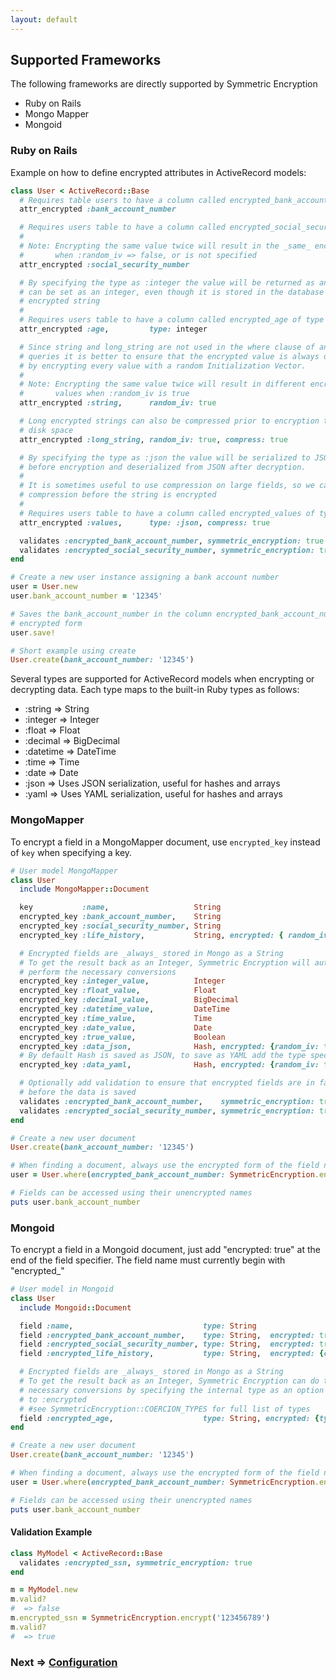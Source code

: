 ```yaml
---
layout: default
---
```


## Supported Frameworks

The following frameworks are directly supported by Symmetric Encryption

* Ruby on Rails
* Mongo Mapper
* Mongoid

### Ruby on Rails

Example on how to define encrypted attributes in ActiveRecord models:

~~~ruby
class User < ActiveRecord::Base
  # Requires table users to have a column called encrypted_bank_account_number
  attr_encrypted :bank_account_number

  # Requires users table to have a column called encrypted_social_security_number
  #
  # Note: Encrypting the same value twice will result in the _same_ encrypted value
  #       when :random_iv => false, or is not specified
  attr_encrypted :social_security_number

  # By specifying the type as :integer the value will be returned as an integer and
  # can be set as an integer, even though it is stored in the database as an
  # encrypted string
  #
  # Requires users table to have a column called encrypted_age of type string
  attr_encrypted :age,         type: integer

  # Since string and long_string are not used in the where clause of any SQL
  # queries it is better to ensure that the encrypted value is always different
  # by encrypting every value with a random Initialization Vector.
  #
  # Note: Encrypting the same value twice will result in different encrypted
  #       values when :random_iv is true
  attr_encrypted :string,      random_iv: true

  # Long encrypted strings can also be compressed prior to encryption to save
  # disk space
  attr_encrypted :long_string, random_iv: true, compress: true

  # By specifying the type as :json the value will be serialized to JSON
  # before encryption and deserialized from JSON after decryption.
  #
  # It is sometimes useful to use compression on large fields, so we can enable
  # compression before the string is encrypted
  #
  # Requires users table to have a column called encrypted_values of type string
  attr_encrypted :values,      type: :json, compress: true

  validates :encrypted_bank_account_number, symmetric_encryption: true
  validates :encrypted_social_security_number, symmetric_encryption: true
end

# Create a new user instance assigning a bank account number
user = User.new
user.bank_account_number = '12345'

# Saves the bank_account_number in the column encrypted_bank_account_number in
# encrypted form
user.save!

# Short example using create
User.create(bank_account_number: '12345')
~~~

Several types are supported for ActiveRecord models when encrypting or decrypting data.
Each type maps to the built-in Ruby types as follows:

* :string    => String
* :integer   => Integer
* :float     => Float
* :decimal   => BigDecimal
* :datetime  => DateTime
* :time      => Time
* :date      => Date
* :json      => Uses JSON serialization, useful for hashes and arrays
* :yaml      => Uses YAML serialization, useful for hashes and arrays

### MongoMapper

To encrypt a field in a MongoMapper document, use `encrypted_key` instead of `key`
when specifying a key.

~~~ruby
# User model MongoMapper
class User
  include MongoMapper::Document

  key           :name,                   String
  encrypted_key :bank_account_number,    String
  encrypted_key :social_security_number, String
  encrypted_key :life_history,           String, encrypted: { random_iv: true, compress: true }

  # Encrypted fields are _always_ stored in Mongo as a String
  # To get the result back as an Integer, Symmetric Encryption will automatically
  # perform the necessary conversions
  encrypted_key :integer_value,          Integer
  encrypted_key :float_value,            Float
  encrypted_key :decimal_value,          BigDecimal
  encrypted_key :datetime_value,         DateTime
  encrypted_key :time_value,             Time
  encrypted_key :date_value,             Date
  encrypted_key :true_value,             Boolean
  encrypted_key :data_json,              Hash, encrypted: {random_iv: true, compress: true}
  # By default Hash is saved as JSON, to save as YAML add the type specifier:
  encrypted_key :data_yaml,              Hash, encrypted: {random_iv: true, compress: true, type: :yaml}

  # Optionally add validation to ensure that encrypted fields are in fact encrypted
  # before the data is saved
  validates :encrypted_bank_account_number,    symmetric_encryption: true
  validates :encrypted_social_security_number, symmetric_encryption: true
end

# Create a new user document
User.create(bank_account_number: '12345')

# When finding a document, always use the encrypted form of the field name
user = User.where(encrypted_bank_account_number: SymmetricEncryption.encrypt('12345')).first

# Fields can be accessed using their unencrypted names
puts user.bank_account_number
~~~

### Mongoid

To encrypt a field in a Mongoid document, just add "encrypted: true" at the end
of the field specifier. The field name must currently begin with "encrypted_"

~~~ruby
# User model in Mongoid
class User
  include Mongoid::Document

  field :name,                             type: String
  field :encrypted_bank_account_number,    type: String,  encrypted: true
  field :encrypted_social_security_number, type: String,  encrypted: true
  field :encrypted_life_history,           type: String,  encrypted: {compress: true, random_iv: true}

  # Encrypted fields are _always_ stored in Mongo as a String
  # To get the result back as an Integer, Symmetric Encryption can do the
  # necessary conversions by specifying the internal type as an option
  # to :encrypted
  # #see SymmetricEncryption::COERCION_TYPES for full list of types
  field :encrypted_age,                    type: String, encrypted: {type: :integer}
end

# Create a new user document
User.create(bank_account_number: '12345')

# When finding a document, always use the encrypted form of the field name
user = User.where(encrypted_bank_account_number: SymmetricEncryption.encrypt('12345')).first

# Fields can be accessed using their unencrypted names
puts user.bank_account_number
~~~

#### Validation Example

~~~ruby
class MyModel < ActiveRecord::Base
  validates :encrypted_ssn, symmetric_encryption: true
end

m = MyModel.new
m.valid?
#  => false
m.encrypted_ssn = SymmetricEncryption.encrypt('123456789')
m.valid?
#  => true
~~~

### Next => [Configuration](configuration.html)
